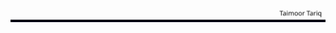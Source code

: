 <a href="#">
    <img alt="Taimoor-Tariq" src="https://github.com/Taimoor-Tariq/Taimoor-Tariq/blob/main/assets/info.svg" />
</a>
